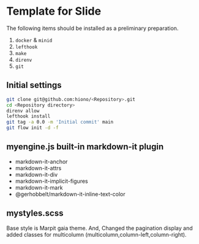 # Template for Slide

The following items should be installed as a preliminary preparation.

1. `docker` & `minid`
2. `lefthook`
3. `make`
4. `direnv`
5. `git`

## Initial settings

```bash
git clone git@github.com:hiono/<Repository>.git
cd <Repository directory>
direnv allow
lefthook install
git tag -a 0.0 -m 'Initial commit' main
git flow init -d -f
```

## myengine.js built-in markdown-it plugin

- markdown-it-anchor
- markdown-it-attrs
- markdown-it-div
- markdown-it-implicit-figures
- markdown-it-mark
- @gerhobbelt/markdown-it-inline-text-color

## mystyles.scss

Base style is Marpit gaia theme.
And, Changed the pagination display and added classes for multicolumn (multicolumn,column-left,column-right).
